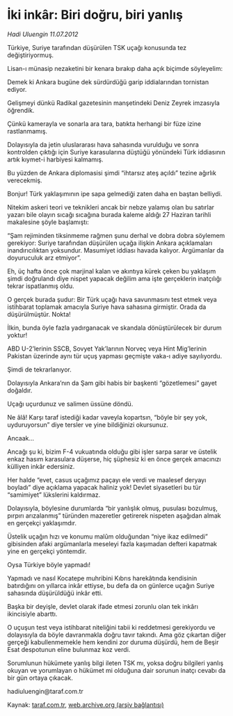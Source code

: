# İki inkâr: Biri doğru, biri yanlış

*Hadi Uluengin 11.07.2012*

<div class="yazi"><p>Türkiye, Suriye tarafından düşürülen TSK uçağı konusunda tez değiştiriyormuş.</p>
<p>Lisan-ı münasip nezaketini bir kenara bırakıp daha açık biçimde söyleyelim:</p>
<p>Demek ki Ankara bugüne dek sürdürdüğü garip iddialarından tornistan ediyor.</p>
<p>Gelişmeyi dünkü Radikal gazetesinin manşetindeki Deniz Zeyrek imzasıyla öğrendik.</p>
<p>Çünkü kamerayla ve sonarla ara tara, batıkta herhangi bir füze izine rastlanmamış.</p>
<p>Dolayısıyla da jetin uluslararası hava sahasında vurulduğu ve sonra kontrolden çıktığı için Suriye karasularına düştüğü yönündeki Türk iddiasının artık kıymet-i harbiyesi kalmamış.</p>
<p>Bu yüzden de Ankara diplomasisi şimdi “ihtarsız ateş açıldı” tezine ağırlık verecekmiş.</p>
<p>Bonjur! Türk yaklaşımının ipe sapa gelmediği zaten daha en baştan belliydi.</p>
<p>Nitekim askeri teori ve teknikleri ancak bir nebze yalamış olan bu satırlar yazarı bile olayın sıcağı sıcağına burada kaleme aldığı 27 Haziran tarihli makalesine şöyle başlamıştı:</p>
<p>“Şam rejiminden tiksinmeme rağmen şunu derhal ve dobra dobra söylemem gerekiyor: Suriye tarafından düşürülen uçağa ilişkin Ankara açıklamaları inandırıcılıktan yoksundur. Masumiyet iddiası havada kalıyor. Argümanlar da doyuruculuk arz etmiyor”.</p>
<p>Eh, üç hafta önce çok marjinal kalan ve akıntıya kürek çeken bu yaklaşım şimdi doğrulandı diye nispet yapacak değilim ama işte gerçeklerin inatçılığı tekrar ispatlanmış oldu.</p>
<p>O gerçek burada şudur: Bir Türk uçağı hava savunmasını test etmek veya istihbarat toplamak amacıyla Suriye hava sahasına girmiştir. Orada da düşürülmüştür. Nokta!</p>
<p>İlkin, bunda öyle fazla yadırganacak ve skandala dönüştürülecek bir durum yoktur!</p>
<p>ABD U-2’lerinin SSCB, Sovyet Yak’larının Norveç veya Hint Mig’lerinin Pakistan üzerinde aynı tür uçuş yapması geçmişte vaka-ı adiye sayılıyordu.</p>
<p>Şimdi de tekrarlanıyor.</p>
<p>Dolayısıyla Ankara’nın da Şam gibi habis bir başkenti “gözetlemesi” gayet doğaldır.</p>
<p>Uçağı uçurdunuz ve salimen üssüne döndü.</p>
<p>Ne âlâ! Karşı taraf istediği kadar vaveyla kopartsın, “böyle bir şey yok, uyduruyorsun” diye tersler ve yine bildiğinizi okursunuz.</p>
<p>Ancaak...</p>
<p>Ancağı şu ki, bizim F-4 vukuatında olduğu gibi işler sarpa sarar ve üstelik enkaz hasım karasulara düşerse, hiç şüphesiz ki en önce gerçek amacınızı külliyen inkâr edersiniz.</p>
<p>Her halde “evet, casus uçağımız paçayı ele verdi ve maalesef deryayı boyladı” diye açıklama yapacak haliniz yok! Devlet siyasetleri bu tür “samimiyet” lükslerini kaldırmaz.</p>
<p>Dolayısıyla, böylesine durumlarda “bir yanlışlık olmuş, pusulası bozulmuş, pırpırı arızalanmış” türünden mazeretler getirerek nispeten aşağıdan almak en gerçekçi yaklaşımdır.</p>
<p>Üstelik uçağın hızı ve konumu malûm olduğundan “niye ikaz edilmedi” gibisinden afaki argümanlarla meseleyi fazla kaşımadan defteri kapatmak yine en gerçekçi yöntemdir.</p>
<p>Oysa Türkiye böyle yapmadı!</p>
<p>Yapmadı ve nasıl Kocatepe muhribini Kıbrıs harekâtında kendisinin batırdığını on yıllarca inkâr ettiyse, bu defa da on günlerce uçağın Suriye sahasında düşürüldüğü inkâr etti.</p>
<p>Başka bir deyişle, devlet olarak ifade etmesi zorunlu olan tek inkârı ikincisiyle abarttı.</p>
<p>O uçuşun test veya istihbarat niteliğini tabii ki reddetmesi gerekiyordu ve dolayısıyla da böyle davranmakla doğru tavır takındı. Ama göz çıkartan diğer gerçeği kabullenmemekle hem kendini zor duruma düşürdü, hem de Beşir Esat despotunun eline bulunmaz koz verdi.</p>
<p>Sorumlunun hükümete yanlış bilgi ileten TSK mı, yoksa doğru bilgileri yanlış okuyan ve yorumlayan o hükümet mi olduğuna dair sorunun inatçı cevabı da bir gün ortaya çıkacak.</p>
<p>hadiuluengin@taraf.com.tr</p>
</div>

Kaynak: [taraf.com.tr](m), [web.archive.org (arşiv bağlantısı)](http://web.archive.org/web/20131205085559/http://taraf.com.tr:80/hadi-uluengin/makale-iki-inkar-biri-dogru-biri-yanlis.htm)
